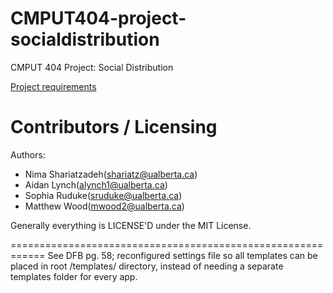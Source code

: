 CMPUT404-project-socialdistribution
===================================

CMPUT 404 Project: Social Distribution

[Project requirements](https://github.com/uofa-cmput404/project-socialdistribution/blob/master/project.org) 

Contributors / Licensing
========================

Authors:
    
* Nima Shariatzadeh(shariatz@ualberta.ca)
* Aidan Lynch(alynch1@ualberta.ca)
* Sophia Ruduke(sruduke@ualberta.ca)
* Matthew Wood(mwood2@ualberta.ca)

Generally everything is LICENSE'D under the MIT License.

============================================================
See DFB pg. 58; reconfigured settings file so all templates can be placed in root /templates/ directory, instead of needing a separate templates folder for every app.